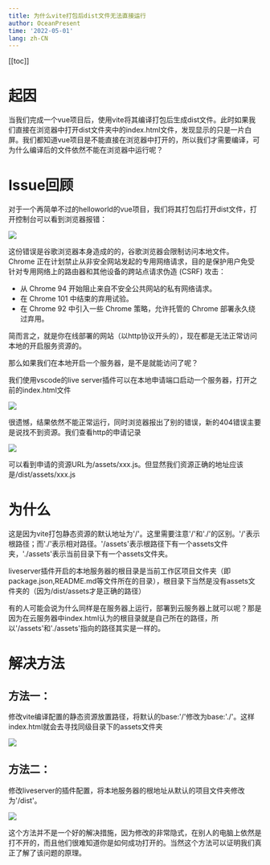 ```yaml
---
title: 为什么vite打包后dist文件无法直接运行
author: OceanPresent
time: '2022-05-01'
lang: zh-CN
---
```

[[toc]]

# 起因

当我们完成一个vue项目后，使用vite将其编译打包后生成dist文件。此时如果我们直接在浏览器中打开dist文件夹中的index.html文件，发现显示的只是一片白屏。我们都知道vue项目是不能直接在浏览器中打开的，所以我们才需要编译，可为什么编译后的文件依然不能在浏览器中运行呢？

# Issue回顾

对于一个再简单不过的helloworld的vue项目，我们将其打包后打开dist文件，打开控制台可以看到浏览器报错：

![](http://res.oceanpresent.art/blog/202205122325400.png)

这份错误是谷歌浏览器本身造成的的，谷歌浏览器会限制访问本地文件。Chrome 正在计划禁止从非安全网站发起的专用网络请求，目的是保护用户免受针对专用网络上的路由器和其他设备的跨站点请求伪造 (CSRF) 攻击：

- 从 Chrome 94 开始阻止来自不安全公共网站的私有网络请求。
- 在 Chrome 101 中结束的弃用试验。
- 在 Chrome 92 中引入一些 Chrome 策略，允许托管的 Chrome 部署永久绕过弃用。

简而言之，就是你在线部署的网站（以http协议开头的），现在都是无法正常访问本地的开启服务资源的。


那么如果我们在本地开启一个服务器，是不是就能访问了呢？

我们使用vscode的live server插件可以在本地申请端口启动一个服务器，打开之前的index.html文件

![](http://res.oceanpresent.art/blog/202205122325402.png)

很遗憾，结果依然不能正常运行，同时浏览器报出了别的错误，新的404错误主要是说找不到资源。我们查看http的申请记录

![](http://res.oceanpresent.art/blog/202205122325403.png)

可以看到申请的资源URL为/assets/xxx.js。但显然我们资源正确的地址应该是/dist/assets/xxx.js

# 为什么

这是因为vite打包静态资源的默认地址为'/'。这里需要注意'/'和'./'的区别。'/'表示根路径；而'./'表示相对路径。'/assets'表示根路径下有一个assets文件夹，'./assets'表示当前目录下有一个assets文件夹。

liveserver插件开启的本地服务器的根目录是当前工作区项目文件夹（即package.json,README.md等文件所在的目录），根目录下当然是没有assets文件夹的（因为/dist/assets才是正确的路径）

有的人可能会说为什么同样是在服务器上运行，部署到云服务器上就可以呢？那是因为在云服务器中index.html认为的根目录就是自己所在的路径，所以'/assets'和'./assets'指向的路径其实是一样的。

# 解决方法

## 方法一：

修改vite编译配置的静态资源放置路径，将默认的base:'/'修改为base:'./'。这样index.html就会去寻找同级目录下的assets文件夹

![](http://res.oceanpresent.art/blog/202205122334112.png)

## 方法二：

修改liveserver的插件配置，将本地服务器的根地址从默认的项目文件夹修改为'/dist'。

![](http://res.oceanpresent.art/blog/202205122333578.png)

这个方法并不是一个好的解决措施，因为修改的非常隐式，在别人的电脑上依然是打不开的，而且他们很难知道你是如何成功打开的。当然这个方法可以证明我们真正了解了该问题的原理。

